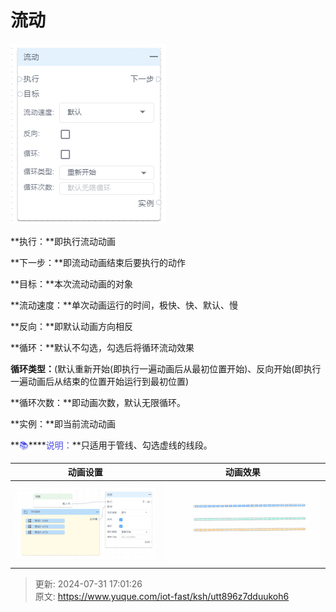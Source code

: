 # 流动

![1722415623659-d516a82b-d5e1-4951-842a-32cb34545ec0.png](./img/zdSwHqGg24pOfupq/1722415623659-d516a82b-d5e1-4951-842a-32cb34545ec0-662372.png)

**执行：**即执行流动动画

**下一步：**即流动动画结束后要执行的动作

**目标：**本次流动动画的对象

**流动速度：**单次动画运行的时间，极快、快、默认、慢

**反向：**即默认动画方向相反

**循环：**默认不勾选，勾选后将循环流动效果

**循环类型：**(默认重新开始(即执行一遍动画后从最初位置开始)、反向开始(即执行一遍动画后从结束的位置开始运行到最初位置)

**循环次数：**即动画次数，默认无限循环。

**实例：**即当前流动动画

**<font style="color:rgb(77, 77, 230);">📚</font>****<font style="color:rgb(77, 77, 230);">说明：</font>**只适用于管线、勾选虚线的线段。

| 动画设置 | 动画效果 |
| --- | --- |
| ![1722415922890-aaffaacc-3036-494f-af1f-e03bb8bfb672.png](./img/zdSwHqGg24pOfupq/1722415922890-aaffaacc-3036-494f-af1f-e03bb8bfb672-944175.png) | ![1722415908137-a382853f-f479-43d7-8db2-d05022e72247.gif](./img/zdSwHqGg24pOfupq/1722415908137-a382853f-f479-43d7-8db2-d05022e72247-865884.gif) |




> 更新: 2024-07-31 17:01:26  
> 原文: <https://www.yuque.com/iot-fast/ksh/utt896z7dduukoh6>